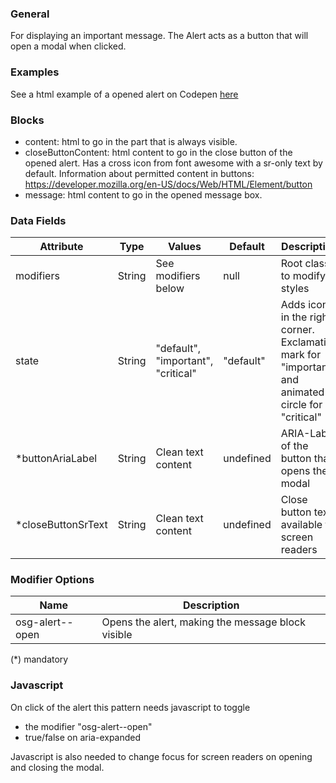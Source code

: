 ### General

For displaying an important message. The Alert acts as a button that will open a modal when clicked.

### Examples

See a html example of a opened alert on Codepen [here](https://codepen.io/oslokommune/pen/BbRmmj)

### Blocks

- content: html to go in the part that is always visible.
- closeButtonContent: html content to go in the close button of the opened alert. Has a cross icon from font awesome with a sr-only text by default. Information about permitted content in buttons: <a href="https://developer.mozilla.org/en-US/docs/Web/HTML/Element/button">https://developer.mozilla.org/en-US/docs/Web/HTML/Element/button</a>
- message: html content to go in the opened message box.

### Data Fields

| Attribute           | Type   | Values                             | Default   | Description                                                                                        |
| ------------------- | ------ | ---------------------------------- | --------- | -------------------------------------------------------------------------------------------------- |
| modifiers           | String | See modifiers below                | null      | Root class to modify styles                                                                        |
| state               | String | "default", "important", "critical" | "default" | Adds icon in the right corner. Exclamation mark for "important" and animated circle for "critical" |
| \*buttonAriaLabel   | String | Clean text content                 | undefined | ARIA-Label of the button that opens the modal                                                      |
| \*closeButtonSrText | String | Clean text content                 | undefined | Close button text available to screen readers                                                      |

### Modifier Options

| Name            | Description                                       |
| --------------- | ------------------------------------------------- |
| osg-alert--open | Opens the alert, making the message block visible |

(\*) mandatory

### Javascript

On click of the alert this pattern needs javascript to toggle

- the modifier "osg-alert--open"
- true/false on aria-expanded

Javascript is also needed to change focus for screen readers on opening and closing the modal.
